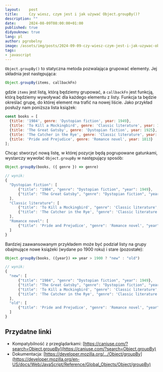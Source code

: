 ```yaml
---
layout:    post
title:     Czy wiesz, czym jest i jak używać Object.groupBy()?
description: ""
date:      2024-08-09T08:00:00+01:00
published: true
didyouknow: true
lang: pl
author: pgrobelny
image: /assets/img/posts/2024-09-09-czy-wiesz-czym-jest-i-jak-uzywac-object-groupby/thumbnail.webp
tags:
- javascript
---
```


`Object.groupBy()` to statyczna metoda pozwalająca grupować elementy.
Jej składnia jest następująca:
```javascript
Object.groupBy(items, callbackFn)
```
gdzie `items` jest listą, którą będziemy grupować, a `callbackFn` jest funkcją, którą będziemy wywoływać dla każdego elementu z listy. Funkcja ta będzie określać grupę, do której element ma trafić na nowej liście.
Jako przykład posłuży nam poniższa lista książek:
```javascript
const books = [
  {title: '1984', genre: 'Dystopian fiction', year: 1949},
  {title: 'To Kill a Mockingbird', genre: 'Classic literature', year: 1960},
  {title: 'The Great Gatsby', genre: 'Dystopian fiction', year: 1925},
  {title: 'The Catcher in the Rye', genre: 'Classic literature', year: 1951},
  {title: 'Pride and Prejudice', genre: 'Romance novel', year: 1813}
];
```

Chcąc stworzyć nową listę, w której pozycje będą pogrupowane gatunkami, wystarczy wywołać `Object.groupBy` w następujący sposób:
```javascript
Object.groupBy(books, ({ genre }) => genre)

// wynik:
{
  "Dystopian fiction": [
      {"title": "1984", "genre": "Dystopian fiction", "year": 1949},
      {"title": "The Great Gatsby", "genre": "Dystopian fiction", "year": 1925}
  ],
  "Classic literature": [
      {"title": 'To Kill a Mockingbird', "genre": 'Classic literature', "year": 1960},
      {"title": 'The Catcher in the Rye', "genre": 'Classic literature', "year": 1951},
  ],
  "Romance novel": [
      {"title": 'Pride and Prejudice', "genre": 'Romance novel', "year": 1813}
  ]
}
```

Bardziej zaawansowanym przykładem może być podział listy na grupy obajmujące nowe książeki (wydane po 1900 roku) i stare (pozostałe):
```javascript
Object.groupBy(books, ({year}) => year > 1900 ? "new" : "old")

// wynik:
{
  "new": [
      {"title": "1984", "genre": "Dystopian fiction", "year": 1949},
      {"title": "The Great Gatsby", "genre": "Dystopian fiction", "year": 1925},
      {"title": 'To Kill a Mockingbird', "genre": 'Classic literature', "year": 1960},
      {"title": 'The Catcher in the Rye', "genre": 'Classic literature', "year": 1951},
  ],
  "old": [
      {"title": 'Pride and Prejudice', "genre": 'Romance novel', "year": 1813}
  ]
}
```

## Przydatne linki
- Kompatybilność z przeglądarkami: [https://caniuse.com/?search=Object.groupBy](https://caniuse.com/?search=Object.groupBy)
- Dokumentacja: [https://developer.mozilla.org/.../Object/groupBy](https://developer.mozilla.org/en-US/docs/Web/JavaScript/Reference/Global_Objects/Object/groupBy)